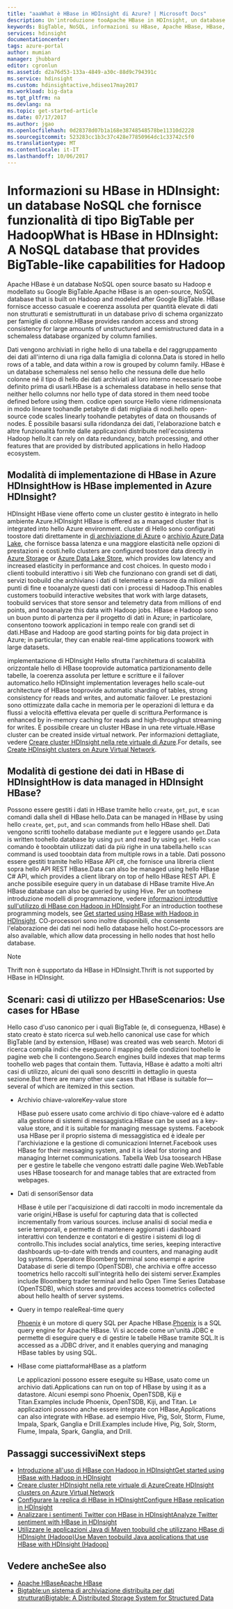 ```yaml
---
title: "aaaWhat è HBase in HDInsight di Azure? | Microsoft Docs"
description: Un'introduzione tooApache HBase in HDInsight, un database NoSQL di compilazione in Hadoop. Informazioni sui casi di utilizzo e confrontare i cluster Hadoop di HBase tooother.
keywords: BigTable, NoSQL, informazioni su HBase, Apache HBase, HBase, panoramica di HBbase,
services: hdinsight
documentationcenter: 
tags: azure-portal
author: mumian
manager: jhubbard
editor: cgronlun
ms.assetid: d2a76d53-133a-4849-a30c-88d9c794391c
ms.service: hdinsight
ms.custom: hdinsightactive,hdiseo17may2017
ms.workload: big-data
ms.tgt_pltfrm: na
ms.devlang: na
ms.topic: get-started-article
ms.date: 07/17/2017
ms.author: jgao
ms.openlocfilehash: 0d28378d07b1a168e38748548578be11310d2228
ms.sourcegitcommit: 523283cc1b3c37c428e77850964dc1c33742c5f0
ms.translationtype: MT
ms.contentlocale: it-IT
ms.lasthandoff: 10/06/2017
---
```

# <a name="what-is-hbase-in-hdinsight-a-nosql-database-that-provides-bigtable-like-capabilities-for-hadoop"></a><span data-ttu-id="b7d35-106">Informazioni su HBase in HDInsight: un database NoSQL che fornisce funzionalità di tipo BigTable per Hadoop</span><span class="sxs-lookup"><span data-stu-id="b7d35-106">What is HBase in HDInsight: A NoSQL database that provides BigTable-like capabilities for Hadoop</span></span>
<span data-ttu-id="b7d35-107">Apache HBase è un database NoSQL open source basato su Hadoop e modellato su Google BigTable.</span><span class="sxs-lookup"><span data-stu-id="b7d35-107">Apache HBase is an open-source, NoSQL database that is built on Hadoop and modeled after Google BigTable.</span></span> <span data-ttu-id="b7d35-108">HBase fornisce accesso casuale e coerenza assoluta per quantità elevate di dati non strutturati e semistrutturati in un database privo di schema organizzato per famiglie di colonne.</span><span class="sxs-lookup"><span data-stu-id="b7d35-108">HBase provides random access and strong consistency for large amounts of unstructured and semistructured data in a schemaless database organized by column families.</span></span>

<span data-ttu-id="b7d35-109">Dati vengono archiviati in righe hello di una tabella e del raggruppamento dei dati all'interno di una riga dalla famiglia di colonna.</span><span class="sxs-lookup"><span data-stu-id="b7d35-109">Data is stored in hello rows of a table, and data within a row is grouped by column family.</span></span> <span data-ttu-id="b7d35-110">HBase è un database schemaless nel senso hello che nessuna delle due hello colonne né il tipo di hello dei dati archiviati al loro interno necessario toobe definito prima di usarli.</span><span class="sxs-lookup"><span data-stu-id="b7d35-110">HBase is a schemaless database in hello sense that neither hello columns nor hello type of data stored in them need toobe defined before using them.</span></span> <span data-ttu-id="b7d35-111">codice open source Hello viene ridimensionata in modo lineare toohandle petabyte di dati migliaia di nodi.</span><span class="sxs-lookup"><span data-stu-id="b7d35-111">hello open-source code scales linearly toohandle petabytes of data on thousands of nodes.</span></span> <span data-ttu-id="b7d35-112">È possibile basarsi sulla ridondanza dei dati, l'elaborazione batch e altre funzionalità fornite dalle applicazioni distribuite nell'ecosistema Hadoop hello.</span><span class="sxs-lookup"><span data-stu-id="b7d35-112">It can rely on data redundancy, batch processing, and other features that are provided by distributed applications in hello Hadoop ecosystem.</span></span>

## <a name="how-is-hbase-implemented-in-azure-hdinsight"></a><span data-ttu-id="b7d35-113">Modalità di implementazione di HBase in Azure HDInsight</span><span class="sxs-lookup"><span data-stu-id="b7d35-113">How is HBase implemented in Azure HDInsight?</span></span>
<span data-ttu-id="b7d35-114">HDInsight HBase viene offerto come un cluster gestito è integrato in hello ambiente Azure.</span><span class="sxs-lookup"><span data-stu-id="b7d35-114">HDInsight HBase is offered as a managed cluster that is integrated into hello Azure environment.</span></span> <span data-ttu-id="b7d35-115">cluster di Hello sono configurati toostore dati direttamente in [di archiviazione di Azure](./hdinsight-hadoop-use-blob-storage.md) o [archivio Azure Data Lake](./hdinsight-hadoop-use-data-lake-store.md), che fornisce bassa latenza e una maggiore elasticità nelle opzioni di prestazioni e costi.</span><span class="sxs-lookup"><span data-stu-id="b7d35-115">hello clusters are configured toostore data directly in [Azure Storage](./hdinsight-hadoop-use-blob-storage.md) or [Azure Data Lake Store](./hdinsight-hadoop-use-data-lake-store.md), which provides low latency and increased elasticity in performance and cost choices.</span></span> <span data-ttu-id="b7d35-116">In questo modo i clienti toobuild interattivo i siti Web che funzionano con grandi set di dati, servizi toobuild che archiviano i dati di telemetria e sensore da milioni di punti di fine e tooanalyze questi dati con i processi di Hadoop.</span><span class="sxs-lookup"><span data-stu-id="b7d35-116">This enables customers toobuild interactive websites that work with large datasets, toobuild services that store sensor and telemetry data from millions of end points, and tooanalyze this data with Hadoop jobs.</span></span> <span data-ttu-id="b7d35-117">HBase e Hadoop sono un buon punto di partenza per il progetto di dati in Azure; in particolare, consentono toowork applicazioni in tempo reale con grandi set di dati.</span><span class="sxs-lookup"><span data-stu-id="b7d35-117">HBase and Hadoop are good starting points for big data project in Azure; in particular, they can enable real-time applications toowork with large datasets.</span></span>

<span data-ttu-id="b7d35-118">implementazione di HDInsight Hello sfrutta l'architettura di scalabilità orizzontale hello di HBase tooprovide automatica partizionamento delle tabelle, la coerenza assoluta per letture e scritture e il failover automatico.</span><span class="sxs-lookup"><span data-stu-id="b7d35-118">hello HDInsight implementation leverages hello scale-out architecture of HBase tooprovide automatic sharding of tables, strong consistency for reads and writes, and automatic failover.</span></span> <span data-ttu-id="b7d35-119">Le prestazioni sono ottimizzate dalla cache in memoria per le operazioni di lettura e da flussi a velocità effettiva elevata per quelle di scrittura.</span><span class="sxs-lookup"><span data-stu-id="b7d35-119">Performance is enhanced by in-memory caching for reads and high-throughput streaming for writes.</span></span> <span data-ttu-id="b7d35-120">È possibile creare un cluster HBase in una rete virtuale.</span><span class="sxs-lookup"><span data-stu-id="b7d35-120">HBase cluster can be created inside virtual network.</span></span> <span data-ttu-id="b7d35-121">Per informazioni dettagliate, vedere [Creare cluster HDInsight nella rete virtuale di Azure][hbase-provision-vnet].</span><span class="sxs-lookup"><span data-stu-id="b7d35-121">For details, see  [Create HDInsight clusters on Azure Virtual Network][hbase-provision-vnet].</span></span>

## <a name="how-is-data-managed-in-hdinsight-hbase"></a><span data-ttu-id="b7d35-122">Modalità di gestione dei dati in HBase di HDInsight</span><span class="sxs-lookup"><span data-stu-id="b7d35-122">How is data managed in HDInsight HBase?</span></span>
<span data-ttu-id="b7d35-123">Possono essere gestiti i dati in HBase tramite hello `create`, `get`, `put`, e `scan` comandi dalla shell di HBase hello.</span><span class="sxs-lookup"><span data-stu-id="b7d35-123">Data can be managed in HBase by using hello `create`, `get`, `put`, and `scan` commands from hello HBase shell.</span></span> <span data-ttu-id="b7d35-124">Dati vengono scritti toohello database mediante `put` e leggere usando `get`.</span><span class="sxs-lookup"><span data-stu-id="b7d35-124">Data is written toohello database by using `put` and read by using `get`.</span></span> <span data-ttu-id="b7d35-125">Hello `scan` comando è tooobtain utilizzati dati da più righe in una tabella.</span><span class="sxs-lookup"><span data-stu-id="b7d35-125">hello `scan` command is used tooobtain data from multiple rows in a table.</span></span> <span data-ttu-id="b7d35-126">Dati possono essere gestiti tramite hello HBase API c#, che fornisce una libreria client sopra hello API REST HBase.</span><span class="sxs-lookup"><span data-stu-id="b7d35-126">Data can also be managed using hello HBase C# API, which provides a client library on top of hello HBase REST API.</span></span> <span data-ttu-id="b7d35-127">È anche possibile eseguire query in un database di HBase tramite Hive.</span><span class="sxs-lookup"><span data-stu-id="b7d35-127">An HBase database can also be queried by using Hive.</span></span> <span data-ttu-id="b7d35-128">Per un toothese introduzione modelli di programmazione, vedere [informazioni introduttive sull'utilizzo di HBase con Hadoop in HDInsight][hbase-get-started].</span><span class="sxs-lookup"><span data-stu-id="b7d35-128">For an introduction toothese programming models, see [Get started using HBase with Hadoop in HDInsight][hbase-get-started].</span></span> <span data-ttu-id="b7d35-129">CO-processori sono inoltre disponibili, che consente l'elaborazione dei dati nei nodi hello database hello host.</span><span class="sxs-lookup"><span data-stu-id="b7d35-129">Co-processors are also available, which allow data processing in hello nodes that host hello database.</span></span>

> [!NOTE]
> <span data-ttu-id="b7d35-130">Thrift non è supportato da HBase in HDInsight.</span><span class="sxs-lookup"><span data-stu-id="b7d35-130">Thrift is not supported by HBase in HDInsight.</span></span>
>

## <a name="scenarios-use-cases-for-hbase"></a><span data-ttu-id="b7d35-131">Scenari: casi di utilizzo per HBase</span><span class="sxs-lookup"><span data-stu-id="b7d35-131">Scenarios: Use cases for HBase</span></span>
<span data-ttu-id="b7d35-132">Hello caso d'uso canonico per i quali BigTable (e, di conseguenza, HBase) è stato creato è stato ricerca sul web.</span><span class="sxs-lookup"><span data-stu-id="b7d35-132">hello canonical use case for which BigTable (and by extension, HBase) was created was web search.</span></span> <span data-ttu-id="b7d35-133">Motori di ricerca compila indici che eseguono il mapping delle condizioni toohello le pagine web che li contengono.</span><span class="sxs-lookup"><span data-stu-id="b7d35-133">Search engines build indexes that map terms toohello web pages that contain them.</span></span> <span data-ttu-id="b7d35-134">Tuttavia, HBase è adatto a molti altri casi di utilizzo, alcuni dei quali sono descritti in dettaglio in questa sezione.</span><span class="sxs-lookup"><span data-stu-id="b7d35-134">But there are many other use cases that HBase is suitable for—several of which are itemized in this section.</span></span>

* <span data-ttu-id="b7d35-135">Archivio chiave-valore</span><span class="sxs-lookup"><span data-stu-id="b7d35-135">Key-value store</span></span>
  
    <span data-ttu-id="b7d35-136">HBase può essere usato come archivio di tipo chiave-valore ed è adatto alla gestione di sistemi di messaggistica.</span><span class="sxs-lookup"><span data-stu-id="b7d35-136">HBase can be used as a key-value store, and it is suitable for managing message systems.</span></span> <span data-ttu-id="b7d35-137">Facebook usa HBase per il proprio sistema di messaggistica ed è ideale per l'archiviazione e la gestione di comunicazioni Internet.</span><span class="sxs-lookup"><span data-stu-id="b7d35-137">Facebook uses HBase for their messaging system, and it is ideal for storing and managing Internet communications.</span></span> <span data-ttu-id="b7d35-138">Tabella Web Usa toosearch HBase per e gestire le tabelle che vengono estratti dalle pagine Web.</span><span class="sxs-lookup"><span data-stu-id="b7d35-138">WebTable uses HBase toosearch for and manage tables that are extracted from webpages.</span></span>
* <span data-ttu-id="b7d35-139">Dati di sensori</span><span class="sxs-lookup"><span data-stu-id="b7d35-139">Sensor data</span></span>
  
    <span data-ttu-id="b7d35-140">HBase è utile per l'acquisizione di dati raccolti in modo incrementale da varie origini,</span><span class="sxs-lookup"><span data-stu-id="b7d35-140">HBase is useful for capturing data that is collected incrementally from various sources.</span></span> <span data-ttu-id="b7d35-141">incluse analisi di social media e serie temporali, e permette di mantenere aggiornati i dashboard interattivi con tendenze e contatori e di gestire i sistemi di log di controllo.</span><span class="sxs-lookup"><span data-stu-id="b7d35-141">This includes social analytics, time series, keeping interactive dashboards up-to-date with trends and counters, and managing audit log systems.</span></span> <span data-ttu-id="b7d35-142">Operatore Bloomberg terminal sono esempi e aprire Database di serie di tempo (OpenTSDB), che archivia e offre accesso toometrics hello raccolti sull'integrità hello dei sistemi server.</span><span class="sxs-lookup"><span data-stu-id="b7d35-142">Examples include Bloomberg trader terminal and hello Open Time Series Database (OpenTSDB), which stores and provides access toometrics collected about hello health of server systems.</span></span>
* <span data-ttu-id="b7d35-143">Query in tempo reale</span><span class="sxs-lookup"><span data-stu-id="b7d35-143">Real-time query</span></span>
  
    <span data-ttu-id="b7d35-144">[Phoenix](http://phoenix.apache.org/) è un motore di query SQL per Apache HBase.</span><span class="sxs-lookup"><span data-stu-id="b7d35-144">[Phoenix](http://phoenix.apache.org/) is a SQL query engine for Apache HBase.</span></span> <span data-ttu-id="b7d35-145">Vi si accede come un'unità JDBC e permette di eseguire query e di gestire le tabelle HBase tramite SQL.</span><span class="sxs-lookup"><span data-stu-id="b7d35-145">It is accessed as a JDBC driver, and it enables querying and managing HBase tables by using SQL.</span></span>
* <span data-ttu-id="b7d35-146">HBase come piattaforma</span><span class="sxs-lookup"><span data-stu-id="b7d35-146">HBase as a platform</span></span>
  
    <span data-ttu-id="b7d35-147">Le applicazioni possono essere eseguite su HBase, usato come un archivio dati.</span><span class="sxs-lookup"><span data-stu-id="b7d35-147">Applications can run on top of HBase by using it as a datastore.</span></span> <span data-ttu-id="b7d35-148">Alcuni esempi sono Phoenix, OpenTSDB, Kiji e Titan.</span><span class="sxs-lookup"><span data-stu-id="b7d35-148">Examples include Phoenix, OpenTSDB, Kiji, and Titan.</span></span> <span data-ttu-id="b7d35-149">Le applicazioni possono anche essere integrate con HBase,</span><span class="sxs-lookup"><span data-stu-id="b7d35-149">Applications can also integrate with HBase.</span></span> <span data-ttu-id="b7d35-150">ad esempio Hive, Pig, Solr, Storm, Flume, Impala, Spark, Ganglia e Drill.</span><span class="sxs-lookup"><span data-stu-id="b7d35-150">Examples include Hive, Pig, Solr, Storm, Flume, Impala, Spark, Ganglia, and Drill.</span></span>

## <span data-ttu-id="b7d35-151"><a name="next-steps"></a>Passaggi successivi</span><span class="sxs-lookup"><span data-stu-id="b7d35-151"><a name="next-steps"></a>Next steps</span></span>
* <span data-ttu-id="b7d35-152">[Introduzione all'uso di HBase con Hadoop in HDInsight][hbase-get-started]</span><span class="sxs-lookup"><span data-stu-id="b7d35-152">[Get started using HBase with Hadoop in HDInsight][hbase-get-started]</span></span>
* <span data-ttu-id="b7d35-153">[Creare cluster HDInsight nella rete virtuale di Azure][hbase-provision-vnet]</span><span class="sxs-lookup"><span data-stu-id="b7d35-153">[Create HDInsight clusters on Azure Virtual Network][hbase-provision-vnet]</span></span>
* [<span data-ttu-id="b7d35-154">Configurare la replica di HBase in HDInsight</span><span class="sxs-lookup"><span data-stu-id="b7d35-154">Configure HBase replication in HDInsight</span></span>](hdinsight-hbase-replication.md)
* <span data-ttu-id="b7d35-155">[Analizzare i sentimenti Twitter con HBase in HDInsight][hbase-twitter-sentiment]</span><span class="sxs-lookup"><span data-stu-id="b7d35-155">[Analyze Twitter sentiment with HBase in HDInsight][hbase-twitter-sentiment]</span></span>
* <span data-ttu-id="b7d35-156">[Utilizzare le applicazioni Java di Maven toobuild che utilizzano HBase di HDInsight (Hadoop)][hbase-build-java-maven]</span><span class="sxs-lookup"><span data-stu-id="b7d35-156">[Use Maven toobuild Java applications that use HBase with HDInsight (Hadoop)][hbase-build-java-maven]</span></span>

## <span data-ttu-id="b7d35-157"><a name="see-also"></a>Vedere anche</span><span class="sxs-lookup"><span data-stu-id="b7d35-157"><a name="see-also"></a>See also</span></span>
* [<span data-ttu-id="b7d35-158">Apache HBase</span><span class="sxs-lookup"><span data-stu-id="b7d35-158">Apache HBase</span></span>](https://hbase.apache.org/)
* [<span data-ttu-id="b7d35-159">Bigtable:un sistema di archiviazione distribuita per dati strutturati</span><span class="sxs-lookup"><span data-stu-id="b7d35-159">Bigtable: A Distributed Storage System for Structured Data</span></span>](http://research.google.com/archive/bigtable.html)

[hbase-provision-vnet]: hdinsight-hbase-provision-vnet.md

[hbase-twitter-sentiment]: hdinsight-hbase-analyze-twitter-sentiment.md

[hbase-build-java-maven]: hdinsight-hbase-build-java-maven.md

[hdinsight-use-hive]: hdinsight-use-hive.md

[hdinsight-storage]: ../hdinsight-hadoop-use-blob-storage.md

[hbase-get-started]: http://azure.microsoft.com/documentation/articles/hdinsight-hbase-get-started/

[azure-purchase-options]: http://azure.microsoft.com/pricing/purchase-options/
[azure-member-offers]: http://azure.microsoft.com/pricing/member-offers/
[azure-free-trial]: http://azure.microsoft.com/pricing/free-trial/
[azure-management-portal]: https://portal.azure.com/
[azure-create-storageaccount]:../storage/common/storage-create-storage-account.md

[apache-hadoop]: http://hadoop.apache.org/
